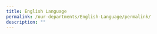 ```yaml
---
title: English Language
permalink: /our-departments/English-Language/permalink/
description: ""
---
```

